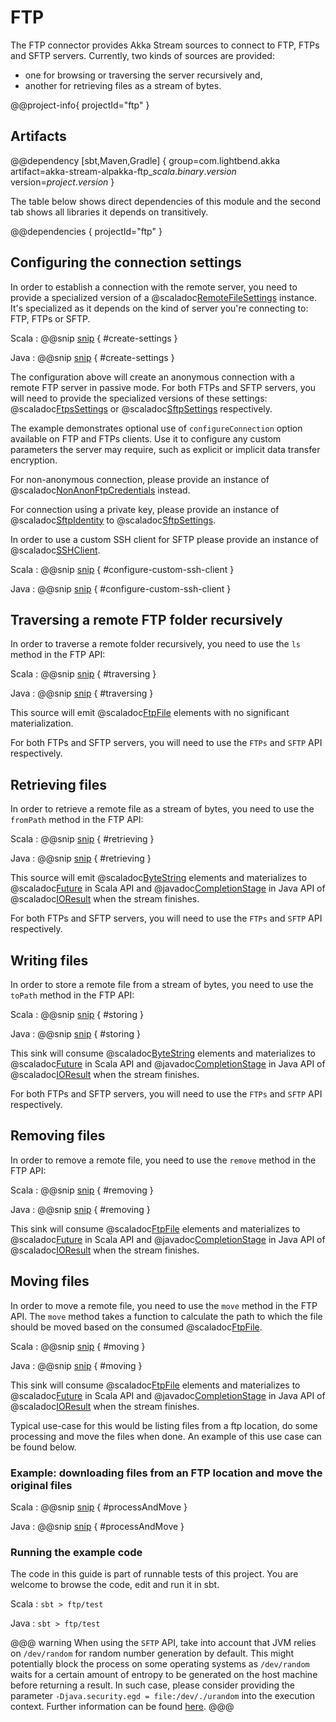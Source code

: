 # FTP

The FTP connector provides Akka Stream sources to connect to FTP, FTPs and SFTP servers. Currently, two kinds of sources are provided:

* one for browsing or traversing the server recursively and,
* another for retrieving files as a stream of bytes.

@@project-info{ projectId="ftp" }

## Artifacts

@@dependency [sbt,Maven,Gradle] {
  group=com.lightbend.akka
  artifact=akka-stream-alpakka-ftp_$scala.binary.version$
  version=$project.version$
}

The table below shows direct dependencies of this module and the second tab shows all libraries it depends on transitively.

@@dependencies { projectId="ftp" }


## Configuring the connection settings

In order to establish a connection with the remote server, you need to provide a specialized version of a @scaladoc[RemoteFileSettings](akka.stream.alpakka.ftp.RemoteFileSettings) instance. It's specialized as it depends on the kind of server you're connecting to: FTP, FTPs or SFTP.

Scala
: @@snip [snip](/ftp/src/test/scala/docs/scaladsl/FtpExamplesSpec.scala) { #create-settings }

Java
: @@snip [snip](/ftp/src/test/java/docs/javadsl/FtpWritingTest.java) { #create-settings }

The configuration above will create an anonymous connection with a remote FTP server in passive mode. For both FTPs and SFTP servers, you will need to provide the specialized versions of these settings: @scaladoc[FtpsSettings](akka.stream.alpakka.ftp.FtpsSettings) or @scaladoc[SftpSettings](akka.stream.alpakka.ftp.SftpSettings)
respectively.

The example demonstrates optional use of `configureConnection` option available on FTP and FTPs clients. Use it to configure any custom parameters the server may require, such as explicit or implicit data transfer encryption.

For non-anonymous connection, please provide an instance of @scaladoc[NonAnonFtpCredentials](akka.stream.alpakka.ftp.FtpCredentials$$NonAnonFtpCredentials) instead.

For connection using a private key, please provide an instance of @scaladoc[SftpIdentity](akka.stream.alpakka.ftp.SftpIdentity) to @scaladoc[SftpSettings](akka.stream.alpakka.ftp.SftpSettings).

In order to use a custom SSH client for SFTP please provide an instance of @scaladoc[SSHClient](net.schmizz.sshj.SSHClient).

Scala
: @@snip [snip](/ftp/src/test/scala/docs/scaladsl/scalaExamples.scala) { #configure-custom-ssh-client }

Java
: @@snip [snip](/ftp/src/test/java/docs/javadsl/ConfigureCustomSSHClient.java) { #configure-custom-ssh-client }

## Traversing a remote FTP folder recursively

In order to traverse a remote folder recursively, you need to use the `ls` method in the FTP API:

Scala
: @@snip [snip](/ftp/src/test/scala/docs/scaladsl/scalaExamples.scala) { #traversing }

Java
: @@snip [snip](/ftp/src/test/java/docs/javadsl/FtpTraversingExample.java) { #traversing }

This source will emit @scaladoc[FtpFile](akka.stream.alpakka.ftp.FtpFile) elements with no significant materialization.

For both FTPs and SFTP servers, you will need to use the `FTPs` and `SFTP` API respectively.

## Retrieving files

In order to retrieve a remote file as a stream of bytes, you need to use the `fromPath` method in the FTP API:

Scala
: @@snip [snip](/ftp/src/test/scala/docs/scaladsl/scalaExamples.scala) { #retrieving }

Java
: @@snip [snip](/ftp/src/test/java/docs/javadsl/FtpRetrievingExample.java) { #retrieving }

This source will emit @scaladoc[ByteString](akka.util.ByteString) elements and materializes to @scaladoc[Future](scala.concurrent.Future) in Scala API and @javadoc[CompletionStage](java/util/concurrent/CompletionStage) in Java API of @scaladoc[IOResult](akka.stream.IOResult) when the stream finishes.

For both FTPs and SFTP servers, you will need to use the `FTPs` and `SFTP` API respectively.

## Writing files

In order to store a remote file from a stream of bytes, you need to use the `toPath` method in the FTP API:

Scala
: @@snip [snip](/ftp/src/test/scala/docs/scaladsl/FtpExamplesSpec.scala) { #storing }

Java
: @@snip [snip](/ftp/src/test/java/docs/javadsl/FtpWritingTest.java) { #storing }

This sink will consume @scaladoc[ByteString](akka.util.ByteString) elements and materializes to @scaladoc[Future](scala.concurrent.Future) in Scala API and @javadoc[CompletionStage](java/util/concurrent/CompletionStage) in Java API of @scaladoc[IOResult](akka.stream.IOResult) when the stream finishes.

For both FTPs and SFTP servers, you will need to use the `FTPs` and `SFTP` API respectively.

## Removing files

In order to remove a remote file, you need to use the `remove` method in the FTP API:

Scala
: @@snip [snip](/ftp/src/test/scala/docs/scaladsl/scalaExamples.scala) { #removing }

Java
: @@snip [snip](/ftp/src/test/java/docs/javadsl/FtpRemovingExample.java) { #removing }

This sink will consume @scaladoc[FtpFile](akka.stream.alpakka.ftp.FtpFile) elements and materializes to @scaladoc[Future](scala.concurrent.Future) in Scala API and @javadoc[CompletionStage](java/util/concurrent/CompletionStage) in Java API of @scaladoc[IOResult](akka.stream.IOResult) when the stream finishes.

## Moving files

In order to move a remote file, you need to use the `move` method in the FTP API. The `move` method takes a function to calculate the path to which the file should be moved based on the consumed @scaladoc[FtpFile](akka.stream.alpakka.ftp.FtpFile).   

Scala
: @@snip [snip](/ftp/src/test/scala/docs/scaladsl/scalaExamples.scala) { #moving }

Java
: @@snip [snip](/ftp/src/test/java/docs/javadsl/FtpMovingExample.java) { #moving }

This sink will consume @scaladoc[FtpFile](akka.stream.alpakka.ftp.FtpFile) elements and materializes to @scaladoc[Future](scala.concurrent.Future) in Scala API and @javadoc[CompletionStage](java/util/concurrent/CompletionStage) in Java API of @scaladoc[IOResult](akka.stream.IOResult) when the stream finishes.

Typical use-case for this would be listing files from a ftp location, do some processing and move the files when done. An example of this use case can be found below.

### Example: downloading files from an FTP location and move the original files  

Scala
: @@snip [snip](/ftp/src/test/scala/docs/scaladsl/scalaExamples.scala) { #processAndMove }

Java
: @@snip [snip](/ftp/src/test/java/docs/javadsl/FtpProcessAndMoveExample.java) { #processAndMove }

### Running the example code

The code in this guide is part of runnable tests of this project. You are welcome to browse the code, edit and run it in sbt.

Scala
:   ```
    sbt
    > ftp/test
    ```

Java
:   ```
    sbt
    > ftp/test
    ```

@@@ warning
When using the `SFTP` API, take into account that JVM relies on `/dev/random` for random number generation by default. This might potentially block the process on some operating systems as `/dev/random` waits for a certain amount of entropy to be generated on the host machine before returning a result. In such case, please consider providing the parameter `-Djava.security.egd = file:/dev/./urandom` into the execution context. Further information can be found [here](https://www.2uo.de/myths-about-urandom/).
@@@
